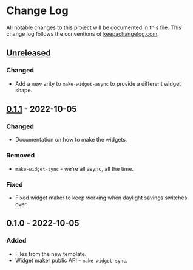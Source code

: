 # Change Log
All notable changes to this project will be documented in this file. This change log follows the conventions of [keepachangelog.com](http://keepachangelog.com/).

## [Unreleased]
### Changed
- Add a new arity to `make-widget-async` to provide a different widget shape.

## [0.1.1] - 2022-10-05
### Changed
- Documentation on how to make the widgets.

### Removed
- `make-widget-sync` - we're all async, all the time.

### Fixed
- Fixed widget maker to keep working when daylight savings switches over.

## 0.1.0 - 2022-10-05
### Added
- Files from the new template.
- Widget maker public API - `make-widget-sync`.

[Unreleased]: https://github.com/your-name/tipos/compare/0.1.1...HEAD
[0.1.1]: https://github.com/your-name/tipos/compare/0.1.0...0.1.1
